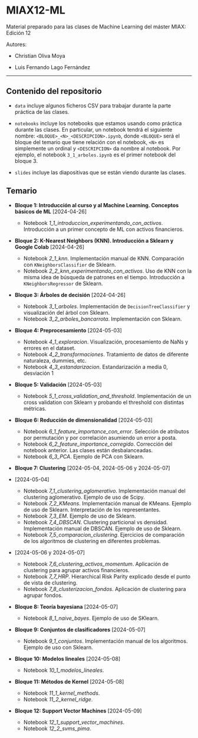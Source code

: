 # MIAX12-ML

Material preparado para las clases de Machine Learning del máster MIAX: Edición 12

Autores:

* Christian Oliva Moya

* Luis Fernando Lago Fernández

<hr>

## Contenido del repositorio

* `data` incluye algunos ficheros CSV para trabajar durante la parte práctica de las clases.

* `notebooks` incluye los notebooks que estamos usando como práctica durante las clases. En particular, un notebook tendrá el siguiente nombre: `<BLOQUE>_<N>_<DESCRIPCION>.ipynb`, donde `<BLOQUE>` será el bloque del temario que tiene relación con el notebook, `<N>` es simplemente un ordinal y `<DESCRIPCION>` da nombre al notebook. Por ejemplo, el notebook `3_1_arboles.ipynb` es el primer notebook del bloque 3.

* `slides` incluye las diapositivas que se están viendo durante las clases.

## Temario

* **Bloque 1: Introducción al curso y al Machine Learning. Conceptos básicos de ML** [2024-04-26]
  * Notebook *1_1_introduccion_experimentando_con_activos*. Introducción a un primer concepto de ML con activos financieros.

* **Bloque 2: K-Nearest Neighbors (KNN). Introducción a Sklearn y Google Colab** [2024-04-26]
  * Notebook *2_1_knn*. Implementación manual de KNN. Comparación con `KNeighborsClassifier` de Sklearn.
  * Notebook *2_2_knn_experimentando_con_activos*. Uso de KNN con la misma idea de búsqueda de patrones en el tiempo. Introducción a `KNeighborsRegressor` de Sklearn.

* **Bloque 3: Árboles de decisión** [2024-04-26]
  * Notebook *3_1_arboles*. Implementación de `DecisionTreeClassifier` y visualización del árbol con Sklearn.
  * Notebook *3_2_arboles_bancarrota*. Implementación con Sklearn.
 
* **Bloque 4: Preprocesamiento** [2024-05-03]
  * Notebook *4_1_exploracion*. Visualización, procesamiento de NaNs y errores en el dataset.
  * Notebook *4_2_transformaciones*. Tratamiento de datos de diferente naturaleza, dummies, etc.
  * Notebook *4_3_estandarizacion*. Estandarización a media 0, desviación 1

* **Bloque 5: Validación** [2024-05-03]
  * Notebook *5_1_cross_validation_and_threshold*. Implementación de un cross validation con Sklearn y probando el threshold con distintas métricas.
 
* **Bloque 6: Reducción de dimensionalidad** [2024-05-03]
  * Notebook *6_1_feature_importance_con_error*. Selección de atributos por permutación y por correlación asumiendo un error a posta.
  * Notebook *6_2_feature_importance_corregido*. Corrección del notebook anterior. Las clases están desbalanceadas.
  * Notebook *6_3_PCA*. Ejemplo de PCA con Sklearn.
 
* **Bloque 7: Clustering** [2024-05-04, 2024-05-06 y 2024-05-07]

* [2024-05-04]
  
  * Notebook *7_1_clustering_aglomerativo*. Implementación manual del clustering aglomerativo. Ejemplo de uso de Scipy.
  * Notebook *7_2_KMeans*. Implementación manual de KMeans. Ejemplo de uso de Sklearn. Interpretación de los representantes.
  * Notebook *7_3_EM*. Ejemplo de uso de Sklearn.
  * Notebook *7_4_DBSCAN*. Clustering particional vs densidad. Implementación manual de DBSCAN. Ejemplo de uso de Sklearn.
  * Notebook *7_5_comparacion_clustering*. Ejercicios de comparación de los algoritmos de clustering en diferentes problemas.

* [2024-05-06 y 2024-05-07]
    
  * Notebook *7_6_clustering_activos_momentum*. Aplicación de clustering para agrupar activos financieros.
  * Notebook *7_7_HRP*. Hierarchical Risk Parity explicado desde el punto de vista de clustering.
  * Notebook *7_8_clusterizacion_fondos*. Aplicación de clustering para agrupar fondos.
 
* **Bloque 8: Teoría bayesiana** [2024-05-07]
  * Notebook *8_1_naive_bayes*. Ejemplo de uso de SKlearn.
    
* **Bloque 9: Conjuntos de clasificadores** [2024-05-07]
  * Notebook *9_1_conjuntos*. Implementación manual de los algoritmos. Ejemplo de uso con Sklearn.
 
* **Bloque 10: Modelos lineales** [2024-05-08]
  * Notebook *10_1_modelos_lineales*.
    
* **Bloque 11: Métodos de Kernel** [2024-05-08]
  * Notebook *11_1_kernel_methods*.
  * Notebook *11_2_kernel_ridge*.
 
* **Bloque 12: Support Vector Machines** [2024-05-09]
  * Notebook *12_1_support_vector_machines*.
  * Notebook *12_2_svms_pima*.
